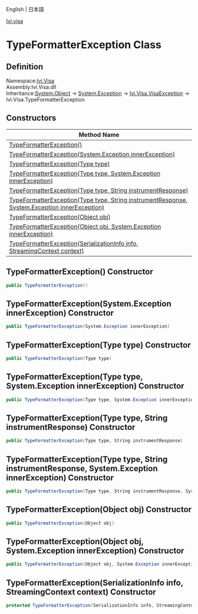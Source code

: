 English | 日本語

[Ivi.visa](Ivi.Visa.md)

# TypeFormatterException Class

## Definition
Namespace:[Ivi.Visa](Ivi.Visa.md)<BR>
Assembly:Ivi.Visa.dll<BR>
Inheritance:[System.Object](https://learn.microsoft.com/en-us/dotnet/api/system.object) -> [System.Exception](https://learn.microsoft.com/en-us/dotnet/api/system.exception) -> [Ivi.Visa.VisaException](Ivi.Visa.VisaException.md) -> Ivi.Visa.TypeFormatterException

## Constructors

|Method Name|
|---|
|[TypeFormatterException()](#TypeFormatterException)
|[TypeFormatterException(System.Exception innerException)](#TypeFormatterExceptionSystemException-innerException-Constructor)|
|[TypeFormatterException(Type type)](#TypeFormatterExceptionType-type-Constructor)|
|[TypeFormatterException(Type type, System.Exception innerException)](#TypeFormatterExceptionType-type-SystemException-innerException-Constructor)|
|[TypeFormatterException(Type type, String instrumentResponse)](#TypeFormatterExceptionType-type-String-instrumentResponse-Constructor)|
|[TypeFormatterException(Type type, String instrumentResponse, System.Exception innerException)](#TypeFormatterExceptionType-type-String-instrumentResponse-SystemException-innerException-Constructor)|
|[TypeFormatterException(Object obj)](#TypeFormatterExceptionObject-obj-Constructor)|
|[TypeFormatterException(Object obj, System.Exception innerException)](#TypeFormatterExceptionObject-obj-SystemException-innerException-Constructor)|
|[TypeFormatterException(SerializationInfo info, StreamingContext context)](#TypeFormatterExceptionSerializationInfo-info-StreamingContext-context-Constructor)|

## TypeFormatterException() Constructor
```C#
public TypeFormatterException()
```
## TypeFormatterException(System.Exception innerException) Constructor
```C#
public TypeFormatterException(System.Exception innerException)
```
## TypeFormatterException(Type type) Constructor
```C#
public TypeFormatterException(Type type)
```
## TypeFormatterException(Type type, System.Exception innerException) Constructor
```C#
public TypeFormatterException(Type type, System.Exception innerException)
```
## TypeFormatterException(Type type, String instrumentResponse) Constructor
```C#
public TypeFormatterException(Type type, String instrumentResponse)
```
## TypeFormatterException(Type type, String instrumentResponse, System.Exception innerException) Constructor
```C#
public TypeFormatterException(Type type, String instrumentResponse, System.Exception innerException)
```
## TypeFormatterException(Object obj) Constructor
```C#
public TypeFormatterException(Object obj)
```
## TypeFormatterException(Object obj, System.Exception innerException) Constructor
```C#
public TypeFormatterException(Object obj, System.Exception innerException)
```
## TypeFormatterException(SerializationInfo info, StreamingContext context) Constructor
```C#
protected TypeFormatterException(SerializationInfo info, StreamingContext context)
```
